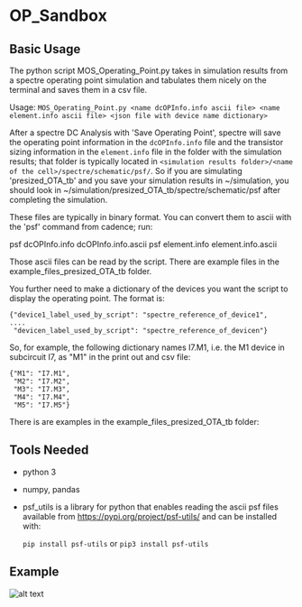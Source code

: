 # OP_Sandbox

## Basic Usage
The python script MOS_Operating_Point.py takes in simulation results from a spectre operating point simulation and tabulates them nicely on the terminal and saves them in a csv file.

Usage: `MOS_Operating_Point.py <name dcOPInfo.info ascii file> <name
element.info ascii file> <json file with device name dictionary>`

After a spectre DC Analysis with 'Save Operating Point', spectre will
save the operating point information in the `dcOPInfo.info` file and the
transistor sizing information in the `element.info` file in the folder
with the simulation results; that folder is typically located in `<simulation results folder>/<name of the cell>/spectre/schematic/psf/`. So if you are simulating
'presized_OTA_tb' and you save your simulation results in ~/simulation,
you should look in ~/simulation/presized_OTA_tb/spectre/schematic/psf
after completing the simulation.

These files are typically in binary format. You can convert them to ascii with the 'psf' command from cadence; run:

psf dcOPInfo.info dcOPInfo.info.ascii
psf element.info element.info.ascii

Those ascii files can be read by the script. There are example files in the example_files_presized_OTA_tb folder. 

You further need to make a dictionary of the devices you want the script to display the operating point. The format is:

```
{"device1_label_used_by_script": "spectre_reference_of_device1",
....
 "devicen_label_used_by_script": "spectre_reference_of_devicen"}
```

So, for example, the following dictionary names I7.M1, i.e. the M1 device in subcircuit I7, as "M1" in the print out and csv file:

```
{"M1": "I7.M1",
 "M2": "I7.M2",
 "M3": "I7.M3",
 "M4": "I7.M4",
 "M5": "I7.M5"}
```

There is are examples in the example_files_presized_OTA_tb folder:

## Tools Needed
- python 3

- numpy, pandas

- psf_utils is a library for python that enables reading the ascii psf
  files available from <https://pypi.org/project/psf-utils/>  and can be
  installed with:
  
  `pip install psf-utils` or `pip3 install psf-utils` 

## Example

![alt text](https://github.com/peterkinget/OP_Sandbox/blob/main/img/presized_OTA.png?raw=true)

